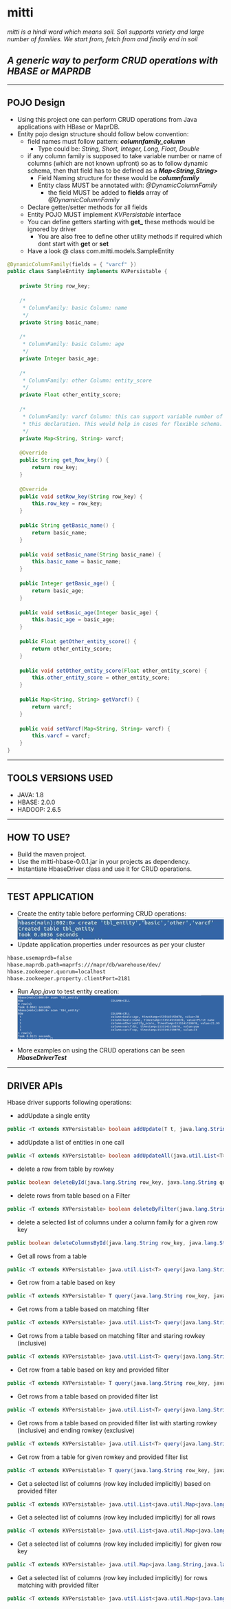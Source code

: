 # mitti
_mitti is a hindi word which means soil. Soil supports variety and large number of families. We start from, fetch from and finally end in soil_
## *A generic way to perform CRUD operations with HBASE or MAPRDB*

-----------------
POJO Design
-----------------

- Using this project one can perform CRUD operations from Java applications with HBase or MaprDB.
- Entity pojo design structure should follow below convention:
  - field names must follow pattern: **_columnfamily_column_**
     - Type could be: _String, Short, Integer, Long, Float, Double_ 
  - if any column family is supposed to take variable number or name of columns (which are not known upfront) so as to follow dynamic schema, then that field has to be defined as a **_Map<String,String>_**
    - Field Naming structure for these would be **_columnfamily_**
    - Entity class MUST be annotated with: _@DynamicColumnFamily_
        - the field MUST be added to **fields** array of _@DynamicColumnFamily_
  - Declare getter/setter methods for all fields
  - Entity POJO MUST implement _KVPersistable_ interface
  - You can define getters starting with **get_** these methods would be ignored by driver
  	- You are also free to define other utility methods if required which dont start with **get** or **set** 
  - Have a look @ class com.mitti.models.SampleEntity

```java
@DynamicColumnFamily(fields = { "varcf" })
public class SampleEntity implements KVPersistable {

	private String row_key;

	/*
	 * ColumnFamily: basic Column: name
	 */
	private String basic_name;

	/*
	 * ColumnFamily: basic Column: age
	 */
	private Integer basic_age;

	/*
	 * ColumnFamily: other Column: entity_score
	 */
	private Float other_entity_score;

	/*
	 * ColumnFamily: varcf Column: this can support variable number of columns by
	 * this declaration. This would help in cases for flexible schema.
	 */
	private Map<String, String> varcf;

	@Override
	public String get_Row_key() {
		return row_key;
	}

	@Override
	public void setRow_key(String row_key) {
		this.row_key = row_key;
	}

	public String getBasic_name() {
		return basic_name;
	}

	public void setBasic_name(String basic_name) {
		this.basic_name = basic_name;
	}

	public Integer getBasic_age() {
		return basic_age;
	}

	public void setBasic_age(Integer basic_age) {
		this.basic_age = basic_age;
	}

	public Float getOther_entity_score() {
		return other_entity_score;
	}

	public void setOther_entity_score(Float other_entity_score) {
		this.other_entity_score = other_entity_score;
	}

	public Map<String, String> getVarcf() {
		return varcf;
	}

	public void setVarcf(Map<String, String> varcf) {
		this.varcf = varcf;
	}
}
```
-------------------
TOOLS VERSIONS USED
-------------------
- JAVA: 1.8
- HBASE: 2.0.0
- HADOOP: 2.6.5

-----------
HOW TO USE?
-----------
- Build the maven project.
- Use the mitti-hbase-0.0.1.jar in your projects as dependency.
- Instantiate HbaseDriver class and use it for CRUD operations.

-----------------
TEST APPLICATION
-----------------
  - Create the entity table before performing CRUD operations:
  ![create table](/src/main/resources/images/create_table.jpg?raw=true "Create Table")
  - Update application.properties under resources as per your cluster
```
hbase.usemaprdb=false
hbase.maprdb.path=maprfs:///mapr/db/warehouse/dev/
hbase.zookeeper.quorum=localhost
hbase.zookeeper.property.clientPort=2181
```
  - Run _App.java_ to test entity creation:
  ![create entity](/src/main/resources/images/tbl_scan.png?raw=true "Create Entity")
  
  - More examples on using the CRUD operations can be seen **_HbaseDriverTest_**

----------------
DRIVER APIs
----------------
Hbase driver supports following operations:

- addUpdate a single entity
```java
public <T extends KVPersistable> boolean addUpdate(T t, java.lang.String queryTable,                                      java.lang.Class<T> entityClass)
```
- addUpdate a list of entities in one call
```java
public <T extends KVPersistable> boolean addUpdateAll(java.util.List<T> arrT, java.lang.String queryTable, java.lang.Class<T> entityClass)
```
- delete a row from table by rowkey
```java
public boolean deleteById(java.lang.String row_key, java.lang.String queryTable)
```
- delete rows from table based on a Filter
```java
public <T extends KVPersistable> boolean deleteByFilter(java.lang.String queryTable, java.lang.Class<T> entityClass, org.apache.hadoop.hbase.filter.Filter filter)
```
- delete a selected list of columns under a column family for a given row key
```java
public boolean deleteColumnsById(java.lang.String row_key, java.lang.String queryTable, java.lang.String columnFamily, java.lang.String... columns)
```
- Get all rows from a table
```java
public <T extends KVPersistable> java.util.List<T> query(java.lang.String table, java.lang.Class<T> entityClass)
```
- Get row from a table based on key
```java
public <T extends KVPersistable> T query(java.lang.String row_key, java.lang.String table, java.lang.Class<T> entityClass)
```
- Get rows from a table based on matching filter
```java
public <T extends KVPersistable> java.util.List<T> query(java.lang.String table, java.lang.Class<T> entityClass, org.apache.hadoop.hbase.filter.Filter filter)
```
- Get rows from a table based on matching filter and staring rowkey (inclusive)
```java
public <T extends KVPersistable> java.util.List<T> query(java.lang.String table, java.lang.Class<T> entityClass, org.apache.hadoop.hbase.filter.Filter filter, java.lang.String startRow)
```
- Get row from a table based on key and provided filter
```java
public <T extends KVPersistable> T query(java.lang.String row_key, java.lang.String table, java.lang.Class<T> entityClass, org.apache.hadoop.hbase.filter.Filter filter)
```
- Get rows from a table based on provided filter list
```java
public <T extends KVPersistable> java.util.List<T> query(java.lang.String table, java.lang.Class<T> entityClass, org.apache.hadoop.hbase.filter.FilterList filterlist)
```
- Get rows from a table based on provided filter list with starting rowkey (inclusive) and ending rowkey (exclusive)
```java
public <T extends KVPersistable> java.util.List<T> query(java.lang.String table, java.lang.Class<T> entityClass, org.apache.hadoop.hbase.filter.FilterList filterlist, java.lang.String startRow, java.lang.String endRow)
```
- Get row from a table for given rowkey and provided filter list
```java
public <T extends KVPersistable> T query(java.lang.String row_key, java.lang.String table, java.lang.Class<T> entityClass, org.apache.hadoop.hbase.filter.FilterList filterlist)
```
- Get a selected list of columns (row key included implicitly) based on provided filter
```java
public <T extends KVPersistable> java.util.List<java.util.Map<java.lang.String,java.lang.Object>> query(java.lang.String table, java.lang.Class<T> entityClass, org.apache.hadoop.hbase.filter.Filter filter, java.lang.String... columns)
```
- Get a selected list of columns (row key included implicitly) for all rows
```java
public <T extends KVPersistable> java.util.List<java.util.Map<java.lang.String,java.lang.Object>> query(java.lang.String table, java.lang.Class<T> entityClass, java.lang.String... columns)
```
- Get a selected list of columns (row key included implicitly) for given row key
```java
public <T extends KVPersistable> java.util.Map<java.lang.String,java.lang.Object> query(java.lang.String row_key, java.lang.String table, java.lang.Class<T> entityClass, java.lang.String... columns)
```
- Get a selected list of columns (row key included implicitly) for rows matching with provided filter
```java
public <T extends KVPersistable> java.util.List<java.util.Map<java.lang.String,java.lang.Object>> query(java.lang.String table, java.lang.Class<T> entityClass, org.apache.hadoop.hbase.filter.Filter filter, java.lang.String... columns)
```
